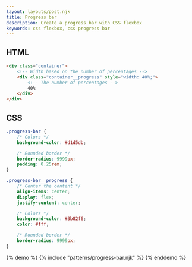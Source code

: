 ```yaml
---
layout: layouts/post.njk
title: Progress bar
description: Create a progress bar with CSS flexbox
keywords: css flexbox, css progress bar
---
```


## HTML

```html
<div class="container">
    <!-- Width based on the number of percentages -->
    <div class="container__progress" style="width: 40%;">
        <!-- The number of percentages -->
        40%
    </div>
</div>
```

## CSS

```css
.progress-bar {
    /* Colors */
    background-color: #d1d5db;

    /* Rounded border */
    border-radius: 9999px;
    padding: 0.25rem;
}

.progress-bar__progress {
    /* Center the content */
    align-items: center;
    display: flex;
    justify-content: center;

    /* Colors */
    background-color: #3b82f6;
    color: #fff;

    /* Rounded border */
    border-radius: 9999px;
}
```

{% demo %}
{% include "patterns/progress-bar.njk" %}
{% enddemo %}
